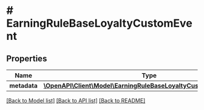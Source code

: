 # # EarningRuleBaseLoyaltyCustomEvent

## Properties

Name | Type | Description | Notes
------------ | ------------- | ------------- | -------------
**metadata** | [**\OpenAPI\Client\Model\EarningRuleBaseLoyaltyCustomEventMetadata**](EarningRuleBaseLoyaltyCustomEventMetadata.md) |  |

[[Back to Model list]](../../README.md#models) [[Back to API list]](../../README.md#endpoints) [[Back to README]](../../README.md)
